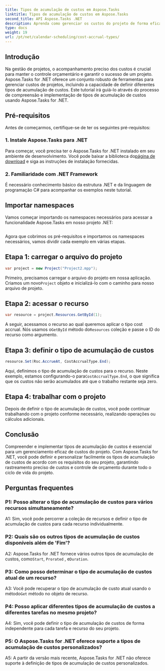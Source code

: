 ```yaml
---
title: Tipos de acumulação de custos em Aspose.Tasks
linktitle: Tipos de acumulação de custos em Aspose.Tasks
second_title: API Aspose.Tasks .NET
description: Aprenda como gerenciar os custos do projeto de forma eficaz com Aspose.Tasks for .NET. Defina tipos de acumulação de custos para um acompanhamento preciso do orçamento.
type: docs
weight: 19
url: /pt/net/calendar-scheduling/cost-accrual-types/
---
```

## Introdução

Na gestão de projetos, o acompanhamento preciso dos custos é crucial para manter o controle orçamentário e garantir o sucesso de um projeto. Aspose.Tasks for .NET oferece um conjunto robusto de ferramentas para gerenciar custos de projetos, incluindo a capacidade de definir diferentes tipos de acumulação de custos. Este tutorial irá guiá-lo através do processo de compreensão e implementação de tipos de acumulação de custos usando Aspose.Tasks for .NET.

## Pré-requisitos

Antes de começarmos, certifique-se de ter os seguintes pré-requisitos:

### 1. Instale Aspose.Tasks para .NET

 Para começar, você precisa ter o Aspose.Tasks for .NET instalado em seu ambiente de desenvolvimento. Você pode baixar a biblioteca do[página de download](https://releases.aspose.com/tasks/net/) e siga as instruções de instalação fornecidas.

### 2. Familiaridade com .NET Framework

É necessário conhecimento básico da estrutura .NET e da linguagem de programação C# para acompanhar os exemplos neste tutorial.

## Importar namespaces

Vamos começar importando os namespaces necessários para acessar a funcionalidade Aspose.Tasks em nosso projeto .NET:

```csharp

```

Agora que cobrimos os pré-requisitos e importamos os namespaces necessários, vamos dividir cada exemplo em várias etapas.

## Etapa 1: carregar o arquivo do projeto

```csharp
var project = new Project("Project2.mpp");
```

 Primeiro, precisamos carregar o arquivo do projeto em nossa aplicação. Criamos um novo`Project` objeto e inicializá-lo com o caminho para nosso arquivo de projeto.

## Etapa 2: acessar o recurso

```csharp
var resource = project.Resources.GetById(1);
```

 A seguir, acessamos o recurso ao qual queremos aplicar o tipo cost accrual. Nós usamos o`GetById` método do`Resources` coleção e passe o ID do recurso como argumento.

## Etapa 3: definir o tipo de acumulação de custos

```csharp
resource.Set(Rsc.AccrueAt, CostAccrualType.End);
```

Aqui, definimos o tipo de acumulação de custos para o recurso. Neste exemplo, estamos configurando-o para`CostAccrualType.End`, o que significa que os custos não serão acumulados até que o trabalho restante seja zero.

## Etapa 4: trabalhar com o projeto

Depois de definir o tipo de acumulação de custos, você pode continuar trabalhando com o projeto conforme necessário, realizando operações ou cálculos adicionais.

## Conclusão

Compreender e implementar tipos de acumulação de custos é essencial para um gerenciamento eficaz de custos do projeto. Com Aspose.Tasks for .NET, você pode definir e personalizar facilmente os tipos de acumulação de custos de acordo com os requisitos do seu projeto, garantindo rastreamento preciso de custos e controle de orçamento durante todo o ciclo de vida do projeto.

## Perguntas frequentes

### P1: Posso alterar o tipo de acumulação de custos para vários recursos simultaneamente?

A1: Sim, você pode percorrer a coleção de recursos e definir o tipo de acumulação de custos para cada recurso individualmente.

### P2: Quais são os outros tipos de acumulação de custos disponíveis além de 'Fim'?

A2: Aspose.Tasks for .NET fornece vários outros tipos de acumulação de custos, como`Start`, `Prorated` , e`Duration`.

### P3: Como posso determinar o tipo de acumulação de custos atual de um recurso?

 A3: Você pode recuperar o tipo de acumulação de custo atual usando o método`Get` método no objeto de recurso.

### P4: Posso aplicar diferentes tipos de acumulação de custos a diferentes tarefas no mesmo projeto?

A4: Sim, você pode definir o tipo de acumulação de custos de forma independente para cada tarefa e recurso do seu projeto.

### P5: O Aspose.Tasks for .NET oferece suporte a tipos de acumulação de custos personalizados?

A5: A partir da versão mais recente, Aspose.Tasks for .NET não oferece suporte à definição de tipos de acumulação de custos personalizados.